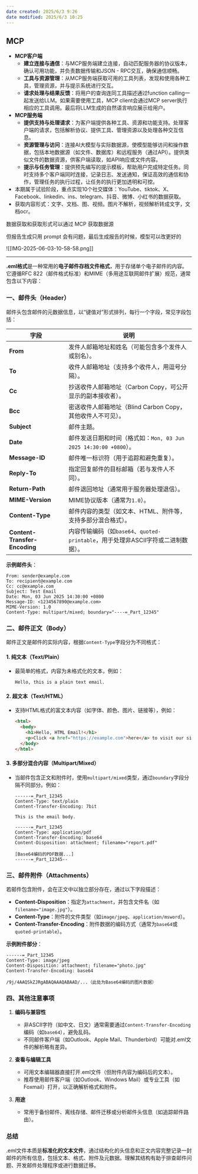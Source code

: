 ```yaml
---
date created: 2025/6/3 9:26
date modified: 2025/6/3 10:25
---
```

## MCP

- **MCP客户端**
	- **建立连接与通信**：与MCP服务端建立连接，自动匹配服务器的协议版本，确认可用功能，并负责数据传输和JSON - RPC交互，确保通信顺畅。
	- **工具与资源管理**：从MCP服务端获取可用的工具列表，发现和使用各种工具，管理资源，并与提示系统进行交互。
	- **请求处理与结果反馈**：将用户的查询连同工具描述通过function calling一起发送给LLM。如果需要使用工具，MCP client会通过MCP server执行相应的工具调用。最后将LLM生成的自然语言响应展示给用户。
- **MCP服务端**
	- **提供支持与处理请求**：为客户端提供各种工具、资源和功能支持。处理客户端的请求，包括解析协议、提供工具、管理资源以及处理各种交互信息。
	- **资源管理与访问**：连接AI大模型与实际数据源，使模型能够访问和操作数据，包括本地数据源（如文件、数据库）和远程服务（通过API）。提供类似文件的数据资源，供客户端读取，如API响应或文件内容。
	- **提示与任务管理**：提供预先编写的提示模板，帮助用户完成特定任务。同时支持多个客户端同时连接，记录日志、发送通知，保证高效的通信和协作，管理任务的执行过程，让任务的执行更加透明和可控。
- 本期属于试验阶段，重点实现10个社交媒体：YouTube、tiktok、X、Facebook、linkedin、ins、telegram、抖音、微博、小红书的数据获取。
- 获取内容形式：文字、文档、图、视频。图片不解析，视频解析转成文字，文档ocr。

数据获取和获取形式可以通过 MCP 获取数据源

但报告生成只用 prompt 会有问题，最后生成报告的时候，模型可以改更好的


![[IMG-2025-06-03-10-58-58.png]]


---

**.eml格式**是一种常用的**电子邮件存档文件格式**，用于存储单个电子邮件的内容。它遵循RFC 822（邮件格式标准）和MIME（多用途互联网邮件扩展）规范，通常包含以下内容：

### **一、邮件头（Header）**
邮件头包含邮件的元数据信息，以“键值对”形式排列，每行一个字段，常见字段包括：

| **字段**                        | **说明**                                                   |
| ----------------------------- | -------------------------------------------------------- |
| **From**                      | 发件人邮箱地址和姓名（可能包含多个发件人或别名）。                                |
| **To**                        | 收件人邮箱地址（支持多个收件人，用逗号分隔）。                                  |
| **Cc**                        | 抄送收件人邮箱地址（Carbon Copy，可公开显示的副本接收者）。                      |
| **Bcc**                       | 密送收件人邮箱地址（Blind Carbon Copy，其他收件人不可见）。                   |
| **Subject**                   | 邮件主题。                                                    |
| **Date**                      | 邮件发送日期和时间（格式如：`Mon, 03 Jun 2025 14:30:00 +0800`）。        |
| **Message-ID**                | 邮件唯一标识符（用于追踪和避免重复）。                                      |
| **Reply-To**                  | 指定回复邮件的目标邮箱（若与发件人不同）。                                    |
| **Return-Path**               | 邮件退回地址（通常用于服务器处理退信）。                                     |
| **MIME-Version**              | MIME协议版本（通常为`1.0`）。                                      |
| **Content-Type**              | 邮件内容的类型（如文本、HTML、附件等，支持多部分混合格式）。                         |
| **Content-Transfer-Encoding** | 内容传输编码（如`base64`、`quoted-printable`，用于处理非ASCII字符或二进制数据）。 |

**示例邮件头**：
```plaintext
From: sender@example.com
To: recipient@example.com
Cc: cc@example.com
Subject: Test Email
Date: Mon, 03 Jun 2025 14:30:00 +0800
Message-ID: <1234567890@example.com>
MIME-Version: 1.0
Content-Type: multipart/mixed; boundary="----=_Part_12345"
```

### **二、邮件正文（Body）**
邮件正文是邮件的实际内容，根据`Content-Type`字段分为不同格式：

#### 1. **纯文本（Text/Plain）**
   - 最简单的格式，内容为未格式化的文本，例如：
     ```plaintext
     Hello, this is a plain text email.
     ```

#### 2. **超文本（Text/HTML）**
   - 支持HTML格式的富文本内容（如字体、颜色、图片、链接等），例如：
     ```html
     <html>
       <body>
         <h1>Hello, HTML Email!</h1>
         <p>Click <a href="https://example.com">here</a> to visit our site.</p>
       </body>
     </html>
     ```

#### 3. **多部分混合内容（Multipart/Mixed）**
   - 当邮件包含正文和附件时，使用`multipart/mixed`类型，通过`boundary`字段分隔不同部分。例如：
     ```plaintext
     ------=_Part_12345
     Content-Type: text/plain
     Content-Transfer-Encoding: 7bit

     This is the email body.

     ------=_Part_12345
     Content-Type: application/pdf
     Content-Transfer-Encoding: base64
     Content-Disposition: attachment; filename="report.pdf"

     [Base64编码的PDF数据...]
     ------=_Part_12345--
     ```


### **三、邮件附件（Attachments）**
若邮件包含附件，会在正文中以独立部分存在，通过以下字段描述：
- **Content-Disposition**：指定为`attachment`，并包含文件名（如`filename="image.jpg"`）。
- **Content-Type**：附件的文件类型（如`image/jpeg`、`application/msword`）。
- **Content-Transfer-Encoding**：附件数据的编码方式（通常为`base64`或`quoted-printable`）。

**示例附件部分**：
```plaintext
------=_Part_12345
Content-Type: image/jpeg
Content-Disposition: attachment; filename="photo.jpg"
Content-Transfer-Encoding: base64

/9j/4AAQSkZJRgABAQAAAQABAAD/...（此处为Base64编码的图片数据）
```


### **四、其他注意事项**
1. **编码与兼容性**  
   - 非ASCII字符（如中文、日文）通常需要通过`Content-Transfer-Encoding`编码（如`base64`），避免乱码。
   - 不同邮件客户端（如Outlook、Apple Mail、Thunderbird）可能对.eml文件的解析略有差异。

2. **查看与编辑工具**  
   - 可用文本编辑器直接打开.eml文件（但附件内容为编码后的文本）。
   - 推荐使用邮件客户端（如Outlook、Windows Mail）或专业工具（如Foxmail）打开，以正确解析格式和附件。

3. **用途**  
   - 常用于备份邮件、离线存储、邮件迁移或分析邮件头信息（如追踪邮件路由）。


### **总结**
.eml文件本质是**标准化的文本文件**，通过结构化的头信息和正文内容完整记录一封邮件的所有信息，包括文本、格式、附件及元数据。理解其结构有助于排查邮件问题、开发邮件处理程序或进行数据迁移。